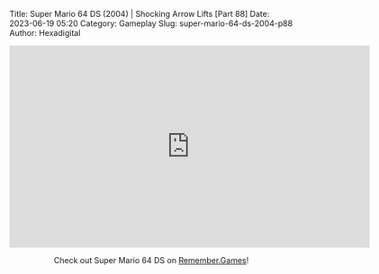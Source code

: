 Title: Super Mario 64 DS (2004) | Shocking Arrow Lifts [Part 88]
Date: 2023-06-19 05:20
Category: Gameplay
Slug: super-mario-64-ds-2004-p88
Author: Hexadigital

<center><iframe src="https://www.youtube.com/embed/cJFLD00ck1E?feature=oembed" allow="accelerometer; autoplay; encrypted-media; gyroscope; picture-in-picture" width="640" height="360" frameborder="0"></iframe>

Check out Super Mario 64 DS on [Remember.Games](https://remember.games/game/2250/super-mario-64-ds/)!</center>